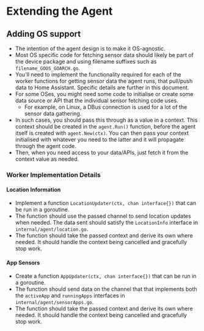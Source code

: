 # Extending the Agent

## Adding OS support

- The intention of the agent design is to make it OS-agnostic.
- Most OS specific code for fetching sensor data should likely be part of the
  device package and using filename suffixes such as `filename_GOOS_GOARCH.go`. 
- You'll need to implement the functionality required for each of
  the worker functions for getting sensor data the agent runs, that pull/push
  data to Home Assistant. Specific details are further in this document.
- For some OSes, you might need some code to initialise or create some data source
  or API that the individual sensor fetching code uses. 
  - For example, on Linux, a DBus connection is used for a lot of the sensor data gathering.
- In such cases, you should pass this through as a value in a context. This
  context should be created in the `agent.Run()` function, before the agent
  itself is created with `agent.New(ctx)`. You can then pass your context
  initialised with whatever you need to the latter and it will propagate through
  the agent code.
- Then, when you need access to your data/APIs, just fetch it from the context
  value as needed. 

### Worker Implementation Details

#### Location Information

- Implement a function `LocationUpdater(ctx, chan interface{})` that can be run in a goroutine.
- The function should use the passed channel to send location updates when
  needed. The data sent should satisfy the `LocationInfo` interface in
  `internal/agent/location.go`.
- The function should take the passed context and derive its own where needed.
  It should handle the context being cancelled and gracefully stop work.

#### App Sensors

- Create a function `AppUpdater(ctx, chan interface{})` that can be run in a goroutine.
- The function should send data on the channel that that implements both the `activeApp` and `runningApps`
  interfaces in `internal/agent/sensorApps.go`. 
- The function should take the passed context and derive its own where needed.
  It should handle the context being cancelled and gracefully stop work.
